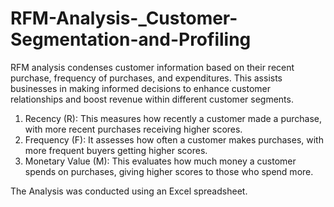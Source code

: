 # RFM-Analysis-_Customer-Segmentation-and-Profiling
RFM analysis condenses customer information based on their recent purchase, frequency of purchases, and expenditures. This assists businesses in making informed decisions to enhance customer relationships and boost revenue within different customer segments.

1. Recency (R): This measures how recently a customer made a purchase, with more recent purchases receiving higher scores.
2. Frequency (F): It assesses how often a customer makes purchases, with more frequent buyers getting higher scores.
3. Monetary Value (M): This evaluates how much money a customer spends on purchases, giving higher scores to those who spend more.

The Analysis was conducted using an Excel spreadsheet.
